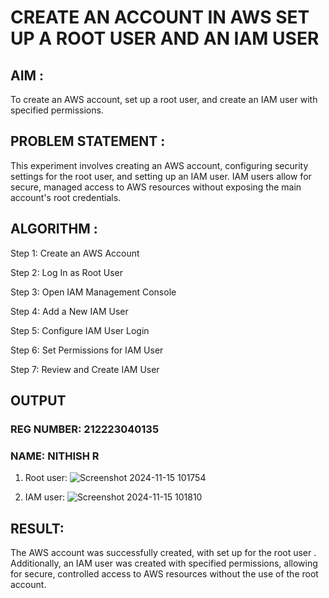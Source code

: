 # CREATE AN ACCOUNT IN AWS SET UP A ROOT USER AND AN IAM USER
## AIM :
To create an AWS account, set up a root user, and create an IAM user with specified permissions.

## PROBLEM STATEMENT :
This experiment involves creating an AWS account, configuring security settings for the root user, and setting up an IAM user. IAM users allow for secure, managed access to AWS resources without exposing the main account's root credentials.

## ALGORITHM :
Step 1:
Create an AWS Account

Step 2:
Log In as Root User

Step 3:
Open IAM Management Console

Step 4:
Add a New IAM User

Step 5:
Configure IAM User Login

Step 6:
Set Permissions for IAM User

Step 7:
Review and Create IAM User

## OUTPUT
### REG NUMBER: 212223040135
### NAME: NITHISH R
1. Root user:
  ![Screenshot 2024-11-15 101754](https://github.com/user-attachments/assets/45d846ff-81da-4939-85ec-240a56c7092a)
 

3. IAM user:
 ![Screenshot 2024-11-15 101810](https://github.com/user-attachments/assets/ad0b4514-9c80-4f4d-9526-b0c1452f3be2)

 
## RESULT:
The AWS account was successfully created, with set up for the root user . Additionally, an IAM user was created with specified permissions, allowing for secure, controlled access to AWS resources without the use of the root account.
 

  


